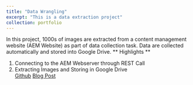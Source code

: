 ```yaml
---
title: "Data Wrangling"
excerpt: "This is a data extraction project"
collection: portfolio
---
```


In this project, 1000s of images are extracted from a content management website (AEM Website) as part of data collection task. Data are collected automatically and stored into Google Drive.
** Highlights **
1. Connecting to the AEM Webserver through REST Call
2. Extracting Images and Storing in Google Drive  
[Github](https://github.com/santhosh790/data-wrangling)
[Blog Post](https://myresearchworks.wordpress.com/2019/02/15/data-collection-into-google-drive/) 